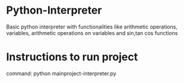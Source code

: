 # Python-Interpreter
Basic python interpreter with functionalities like arithmetic operations, variables, arithmetic operations on variables and sin,tan cos functions 
# Instructions to run project
command: python mainproject-interpreter.py
